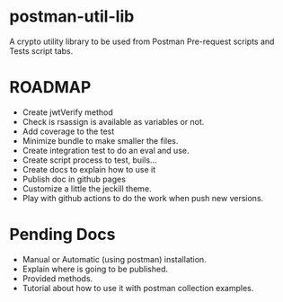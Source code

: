 # postman-util-lib

A crypto utility library to be used from Postman Pre-request scripts and Tests script tabs.

# ROADMAP

- Create jwtVerify method
- Check is rsassign is available as variables or not.
- Add coverage to the test
- Minimize bundle to make smaller the files. 
- Create integration test to do an eval and use.
- Create script process to test, buils...
- Create docs to explain how to use it
- Publish doc in github pages
- Customize a little the jeckill theme.
- Play with github actions to do the work when push new versions.

# Pending Docs

- Manual or Automatic (using postman) installation.
- Explain where is going to be published.
- Provided methods.
- Tutorial about how to use it with postman collection examples.